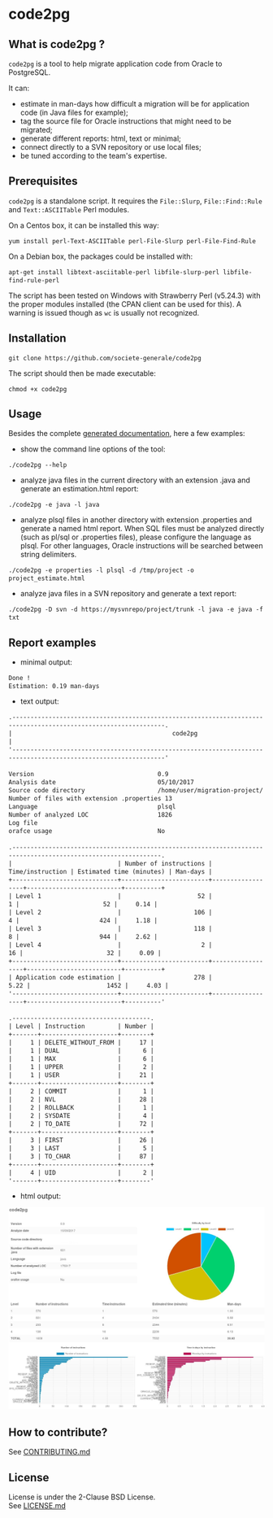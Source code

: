 code2pg
=======

What is code2pg ?
-------------

`code2pg` is a tool to help migrate application code from Oracle to PostgreSQL.

It can:
- estimate in man-days how difficult a migration will be for application code (in Java files for example);
- tag the source file for Oracle instructions that might need to be migrated;
- generate different reports: html, text or minimal;
- connect directly to a SVN repository or use local files;
- be tuned according to the team's expertise.

Prerequisites
-------------

`code2pg` is a standalone script. It requires the `File::Slurp`, `File::Find::Rule` and `Text::ASCIITable` Perl modules.

On a Centos box, it can be installed this way:

```
yum install perl-Text-ASCIITable perl-File-Slurp perl-File-Find-Rule
```

On a Debian box, the packages could be installed with:

```
apt-get install libtext-asciitable-perl libfile-slurp-perl libfile-find-rule-perl
```

The script has been tested on Windows with Strawberry Perl (v5.24.3) with the proper modules installed (the CPAN client can be used for this). A warning is issued though as `wc` is usually not recognized.

Installation
------------

```
git clone https://github.com/societe-generale/code2pg
```

The script should then be made executable:

```
chmod +x code2pg
```

Usage
-----

Besides the complete [generated documentation](https://github.com/societe-generale/code2pg/blob/master/doc/code2pg.pod), here a few examples:

- show the command line options of the tool:
```
./code2pg --help
```
- analyze java files in the current directory with an extension .java and generate an estimation.html report:
```
./code2pg -e java -l java
```
- analyze plsql files in another directory with extension .properties and generate a named html report. When SQL files must be analyzed directly (such as pl/sql or .properties files), please configure the language as plsql. For other languages, Oracle instructions will be searched between string delimiters.
```
./code2pg -e properties -l plsql -d /tmp/project -o project_estimate.html
```
- analyze java files in a SVN repository and generate a text report:
```
./code2pg -D svn -d https://mysvnrepo/project/trunk -l java -e java -f txt
```

Report examples
---------------

- minimal output:

```
Done !
Estimation: 0.19 man-days
```

- text output:

```
.----------------------------------------------------------------------------------------------------------------.
|                                            code2pg                                                             |
'----------------------------------------------------------------------------------------------------------------'

Version                                  0.9
Analysis date                            05/10/2017
Source code directory                    /home/user/migration-project/
Number of files with extension .properties 13
Language                                 plsql
Number of analyzed LOC                   1826
Log file                                 
orafce usage                             No

.---------------------------------------------------------------------------------------------------------------.
|                             | Number of instructions | Time/instruction | Estimated time (minutes) | Man-days |
+-----------------------------+------------------------+------------------+--------------------------+----------+
| Level 1                     |                     52 |                1 |                       52 |     0.14 |
| Level 2                     |                    106 |                4 |                      424 |     1.18 |
| Level 3                     |                    118 |                8 |                      944 |     2.62 |
| Level 4                     |                      2 |               16 |                       32 |     0.09 |
+-----------------------------+------------------------+------------------+--------------------------+----------+
| Application code estimation |                    278 |             5.22 |                     1452 |     4.03 |
'-----------------------------+------------------------+------------------+--------------------------+----------'

.--------------------------------------.
| Level | Instruction         | Number |
+-------+---------------------+--------+
|     1 | DELETE_WITHOUT_FROM |     17 |
|     1 | DUAL                |      6 |
|     1 | MAX                 |      6 |
|     1 | UPPER               |      2 |
|     1 | USER                |     21 |
+-------+---------------------+--------+
|     2 | COMMIT              |      1 |
|     2 | NVL                 |     28 |
|     2 | ROLLBACK            |      1 |
|     2 | SYSDATE             |      4 |
|     2 | TO_DATE             |     72 |
+-------+---------------------+--------+
|     3 | FIRST               |     26 |
|     3 | LAST                |      5 |
|     3 | TO_CHAR             |     87 |
+-------+---------------------+--------+
|     4 | UID                 |      2 |
'-------+---------------------+--------'
```

- html output: 

![code2pg html output screenshot](doc/code2pg_report_html.jpg)

How to contribute?
------------------

See [CONTRIBUTING.md](CONTRIBUTING.md)

License
--------
License is under the 2-Clause BSD License.  
See [LICENSE.md](LICENSE.md)
